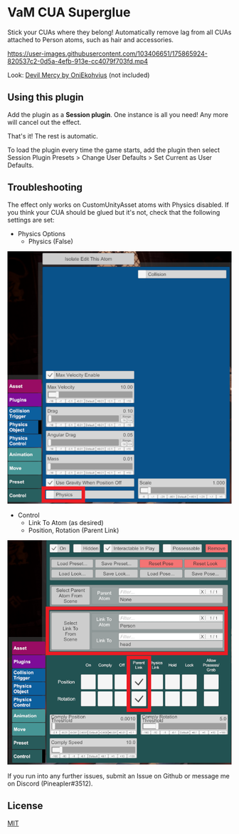 # VaM CUA Superglue

Stick your CUAs where they belong! Automatically remove lag from all CUAs attached to Person atoms, such as hair and accessories.

https://user-images.githubusercontent.com/103406651/175865924-820537c2-0d5a-4efb-913e-cc4079f703fd.mp4

Look: [Devil Mercy by OniEkohvius](https://hub.virtamate.com/resources/mercy-devil.19012/) (not included)

## Using this plugin

Add the plugin as a **Session plugin**. One instance is all you need! Any more will cancel out the effect.

That's it! The rest is automatic.

To load the plugin every time the game starts, add the plugin then select Session Plugin Presets > Change User Defaults > Set Current as User Defaults.

## Troubleshooting

The effect only works on CustomUnityAsset atoms with Physics disabled. If you think your CUA should be glued but it's not, check that the following settings are set:

 - Physics Options 
   - Physics (False)

![](media/01-settings.png "Physics Options window")

 - Control
   - Link To Atom (as desired)
   - Position, Rotation (Parent Link)

![](media/02-settings.png "Control window")
   
If you run into any further issues, submit an Issue on Github or message me on Discord (Pineapler#3512).

## License

[MIT](LICENSE.md)
